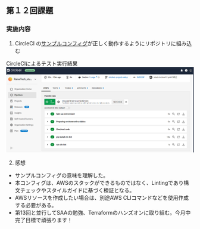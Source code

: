 ## 第１２回課題

### 実施内容
1. CircleCI の[サンプルコンフィグ](https://github.com/MasatoshiMizumoto/raisetech_documents/tree/main/aws/samples/circleci)が正しく動作するようにリポジトリに組み込む<br>

CircleCIによるテスト実行結果<br>
![CircleCIによるテスト実行結果](/image/CircleCIによるテスト実行結果.png)<br>

2. 感想
- サンプルコンフィグの意味を理解した。
- 本コンフィグは、AWSのスタックができるものではなく、Lintingであり構文チェックやスタイルガイドに基づく検証となる。
- AWSリソースを作成したい場合は、別途AWS CLIコマンドなどを使用作成する必要がある。
- 第13回と並行してSAAの勉強、Terraformのハンズオンに取り組む。今月中完了目標で頑張ります！